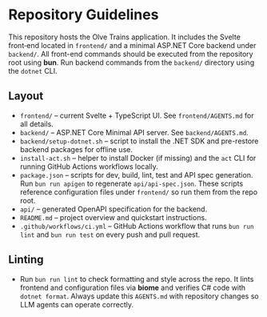 # Repository Guidelines

This repository hosts the Olve Trains application.  It includes the Svelte
front‑end located in `frontend/` and a minimal ASP.NET Core backend under
`backend/`. All front-end commands should be executed from the repository root
using **bun**. Run backend commands from the `backend/` directory using the
`dotnet` CLI.

## Layout

- `frontend/` – current Svelte + TypeScript UI. See `frontend/AGENTS.md` for all
  details.
- `backend/` – ASP.NET Core Minimal API server. See `backend/AGENTS.md`.
- `backend/setup-dotnet.sh` – script to install the .NET SDK and pre-restore
  backend packages for offline use.
- `install-act.sh` – helper to install Docker (if missing) and the `act` CLI
  for running GitHub Actions workflows locally.
- `package.json` – scripts for dev, build, lint, test and API spec generation.
  Run `bun run apigen` to regenerate `api/api-spec.json`.
  These scripts reference
  configuration files under `frontend/` so run them from the repo root.
- `api/` – generated OpenAPI specification for the backend.
- `README.md` – project overview and quickstart instructions.
- `.github/workflows/ci.yml` – GitHub Actions workflow that runs `bun run lint`
  and `bun run test` on every push and pull request.
## Linting
- Run `bun run lint` to check formatting and style across the repo.
  It lints frontend and configuration files via **biome** and verifies C#
  code with `dotnet format`.
Always update this `AGENTS.md` with repository changes so LLM agents can operate correctly.
